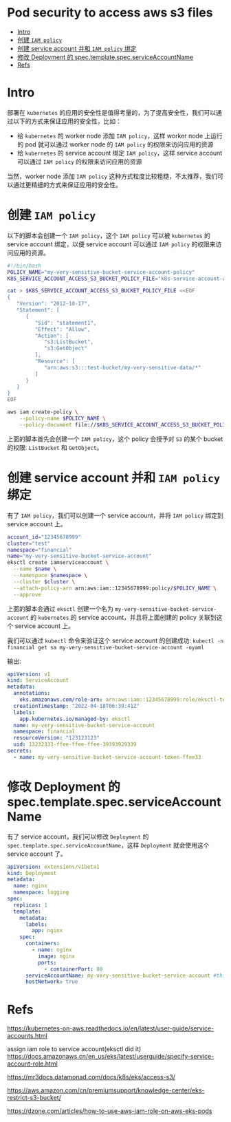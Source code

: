 # Pod security to access aws s3 files

- [Intro](#intro)
- [创建 `IAM policy`](#%E5%88%9B%E5%BB%BA-iam-policy)
- [创建 service account 并和 `IAM policy` 绑定](#%E5%88%9B%E5%BB%BA-service-account-%E5%B9%B6%E5%92%8C-iam-policy-%E7%BB%91%E5%AE%9A)
- [修改 Deployment 的 spec.template.spec.serviceAccountName](#%E4%BF%AE%E6%94%B9-deployment-%E7%9A%84-spectemplatespecserviceaccountname)
- [Refs](#refs)

# Intro

部署在 `kubernetes` 的应用的安全性是值得考量的，为了提高安全性，我们可以通过以下的方式来保证应用的安全性，比如：

- 给 `kubernetes` 的 worker node 添加 `IAM policy`，这样 worker node 上运行的 pod 就可以通过 worker node 的 `IAM policy` 的权限来访问应用的资源
- 给 `kubernetes` 的 service account 绑定 `IAM policy`，这样 service account 可以通过 `IAM policy` 的权限来访问应用的资源

当然，worker node 添加 `IAM policy` 这种方式粒度比较粗糙，不太推荐，我们可以通过更精细的方式来保证应用的安全性。

# 创建 `IAM policy`

以下的脚本会创建一个 `IAM policy`，这个 `IAM policy` 可以被 `kubernetes` 的 service account 绑定，以便 service account 可以通过 `IAM policy` 的权限来访问应用的资源。

```bash
#!/bin/bash
POLICY_NAME="my-very-sensitive-bucket-service-account-policy"
K8S_SERVICE_ACCOUNT_ACCESS_S3_BUCKET_POLICY_FILE="k8s-service-account-access-s3-bucket-policy.json"

cat > $K8S_SERVICE_ACCOUNT_ACCESS_S3_BUCKET_POLICY_FILE <<EOF
{
   "Version": "2012-10-17",
   "Statement": [
      {
         "Sid": "statement1",
         "Effect": "Allow",
         "Action": [
            "s3:ListBucket",
            "s3:GetObject"
         ],
         "Resource": [
            "arn:aws:s3:::test-bucket/my-very-sensitive-data/*"
         ]
      }
   ]
}
EOF

aws iam create-policy \
    --policy-name $POLICY_NAME \
    --policy-document file://$K8S_SERVICE_ACCOUNT_ACCESS_S3_BUCKET_POLICY_FILE
```

上面的脚本首先会创建一个 `IAM policy`，这个 policy 会授予对 `S3` 的某个 bucket 的权限: `ListBucket` 和 `GetObject`。

# 创建 service account 并和 `IAM policy` 绑定

有了 `IAM policy`，我们可以创建一个 service account，并将 `IAM policy` 绑定到 service account 上。

```bash
account_id="12345678999"
cluster="test"
namespace="financial"
name="my-very-sensitive-bucket-service-account"
eksctl create iamserviceaccount \
  --name $name \
  --namespace $namespace \
  --cluster $cluster \
  --attach-policy-arn arn:aws:iam::12345678999:policy/$POLICY_NAME \
  --approve
```

上面的脚本会通过 `eksctl` 创建一个名为 `my-very-sensitive-bucket-service-account` 的 `kubernetes` 的 service account，并且将上面创建的 policy 关联到这个 service account 上。

我们可以通过 `kubectl` 命令来验证这个 service account 的创建成功: `kubectl -n financial get sa my-very-sensitive-bucket-service-account -oyaml`

输出:

```yaml
apiVersion: v1
kind: ServiceAccount
metadata:
  annotations:
    eks.amazonaws.com/role-arn: arn:aws:iam::12345678999:role/eksctl-test-addon-iamserviceaccount-financial-Role1-3F4F5F6F7F8F
  creationTimestamp: "2022-04-18T06:39:41Z"
  labels:
    app.kubernetes.io/managed-by: eksctl
  name: my-very-sensitive-bucket-service-account
  namespace: financial
  resourceVersion: "123123123"
  uid: 13232333-ffee-ffee-ffee-39393929339
secrets:
  - name: my-very-sensitive-bucket-service-account-token-ffee33
```

# 修改 Deployment 的 spec.template.spec.serviceAccountName

有了 service account，我们可以修改 `Deployment` 的 `spec.template.spec.serviceAccountName`，这样 `Deployment` 就会使用这个 service account 了。

```yaml
apiVersion: extensions/v1beta1
kind: Deployment
metadata:
  name: nginx
  namespace: logging
spec:
  replicas: 1
  template:
    metadata:
      labels:
        app: nginx
    spec:
      containers:
        - name: nginx
          image: nginx
          ports:
            - containerPort: 80
      serviceAccountName: my-very-sensitive-bucket-service-account #this is where your service account is specified
      hostNetwork: true
```

# Refs

https://kubernetes-on-aws.readthedocs.io/en/latest/user-guide/service-accounts.html

assign iam role to service account(eksctl did it)
https://docs.amazonaws.cn/en_us/eks/latest/userguide/specify-service-account-role.html

https://mr3docs.datamonad.com/docs/k8s/eks/access-s3/

https://aws.amazon.com/cn/premiumsupport/knowledge-center/eks-restrict-s3-bucket/

https://dzone.com/articles/how-to-use-aws-iam-role-on-aws-eks-pods

